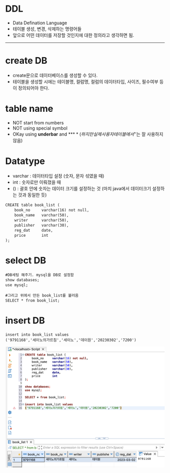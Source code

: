 # DDL

- Data Defination Language
- 테이블 생성, 변경, 삭제하는 명령어들
- 앞으로 어떤 데이터를 저장할 것인지에 대한 정의라고 생각하면 됨.

---

# create DB

- create문으로 데이터베이스를 생성할 수 있다.
- 테이블을 생성할 시에는 테이블명, 컬럼명, 컬럼의 데이터타입, 사이즈, 필수여부 등이 정의되어야 한다.

# table name

- NOT start from numbers
- NOT using special symbol
- OKay using **underbar** and **$**
  (하지만 실제 사용자 테이블에서 '$'는 잘 사용하지 않음)

# Datatype

- varchar : 데이터타입 설정 (숫자, 문자 섞였을 때)
- int : 숫자로만 이뤄졌을 때
- () : 괄호 안에 숫자는 데이터 크기를 설정하는 것 (마치 java에서 데이터크기 설정하는 것과 동일한 듯)

```
CREATE table book_list (
	book_no		varchar(16) not null,
	book_name 	varchar(50),
	writer		varchar(50),
	publisher	varchar(30),
	reg_dat		date,
	price		int
);
```

# select DB

```
#DB세팅 해주기. mysql을 DB로 설정함
show databases;
use mysql;

#그리고 위에서 만든 book_list를 불러옴
SELECT * from book_list;
```

# insert DB

```
insert into book_list values
('9791168','세이노의가르침','세이노','데이원','20230302','7200')
```

![csi](/img/sql/csi.png)
